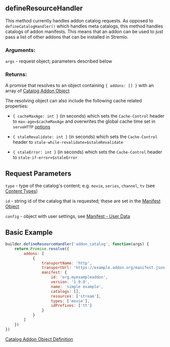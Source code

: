 ## defineResourceHandler

This method currently handles addon catalog requests. As opposed to `defineCatalogHandler()` which handles meta catalogs, this method handles catalogs of addon manifests. This means that an addon can be used to just pass a list of other addons that can be installed in Stremio.


### Arguments:

`args` - request object; parameters described below

### Returns:

A promise that resolves to an object containing `{ addons: [] }` with an array of [Catalog Addon Object](../responses/addon_catalog.md)

The resolving object can also include the following cache related properties:

- `{ cacheMaxAge: int }` (in seconds) which sets the `Cache-Control` header to `max-age=$cacheMaxAge` and overwrites the global cache time set in `serveHTTP` [options](../../README.md#servehttpaddoninterface-options)

- `{ staleRevalidate: int }` (in seconds) which sets the `Cache-Control` header to `stale-while-revalidate=$staleRevalidate`

- `{ staleError: int }` (in seconds) which sets the `Cache-Control` header to `stale-if-error=$staleError`


## Request Parameters

``type`` - type of the catalog's content; e.g. `movie`, `series`, `channel`, `tv` (see [Content Types](../responses/content.types.md))

``id`` - string id of the catalog that is requested; these are set in the [Manifest Object](../responses/manifest.md)

``config`` - object with user settings, see [Manifest - User Data](../responses/manifest.md#user-data)


## Basic Example


```javascript
builder.defineResourceHandler('addon_catalog', function(args) {
    return Promise.resolve({
        addons: [
            {
                transportName: 'http',
                transportUrl: 'https://example.addon.org/manifest.json',
                manifest: {
                    id: 'org.myexampleaddon',
                    version: '1.0.0',
                    name: 'simple example',
                    catalogs: [],
                    resources: ['stream'],
                    types: ['movie'],
                    idPrefixes: ['tt']
                }
            }
        ]
    })
})
```

[Catalog Addon Object Definition](../responses/addon_catalog.md)
